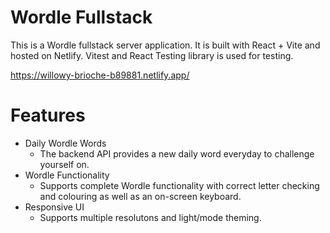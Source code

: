# Wordle Fullstack
This is a Wordle fullstack server application. It is built with React + Vite and hosted on Netlify. Vitest and React Testing library is used for testing.

https://willowy-brioche-b89881.netlify.app/

# Features
- Daily Wordle Words
    - The backend API provides a new daily word everyday to challenge yourself on.
- Wordle Functionality
    - Supports complete Wordle functionality with correct letter checking and colouring as well as an on-screen keyboard.
- Responsive UI
    - Supports multiple resolutons and light/mode theming.
